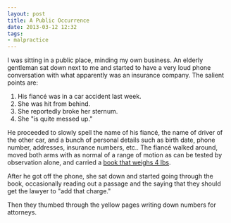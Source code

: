 ```yaml
---
layout: post
title: A Public Occurrence 
date: 2013-03-12 12:32  
tags: 
- malpractice
---
```


I was sitting in a public place, minding my own business. An elderly gentleman sat down next to me and started to have a very loud phone conversation with what apparently was an insurance company. The salient points are:

1. His fiancé was in a car accident last week.
2. She was hit from behind.
2. She reportedly broke her sternum.
3. She "is quite messed up."

He proceeded to slowly spell the name of his fiancé, the name of driver of the other car, and a bunch of personal details such as birth date, phone number, addresses, insurance numbers, etc.. The fiancé walked around, moved both arms with as normal of a range of motion as can be tested by observation alone, and carried a [book that weighs 4 lbs](http://www.amazon.com/American-Association-Family-Legal-Guide/dp/0812923618?tag=soitscometothis-20).

After he got off the phone, she sat down and started going through the book, occasionally reading out a passage and the saying that they should get the lawyer to "add that charge."

Then they thumbed through the yellow pages writing down numbers for attorneys.
